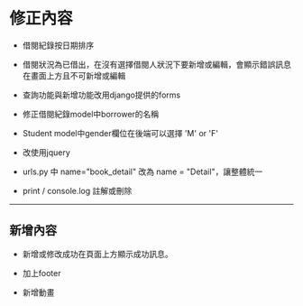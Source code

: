 修正內容
===

- 借閱紀錄按日期排序

- 借閱狀況為已借出，在沒有選擇借閱人狀況下要新增或編輯，會顯示錯誤訊息在畫面上方且不可新增或編輯

- 查詢功能與新增功能改用django提供的forms

- 修正借閱紀錄model中borrower的名稱

- Student model中gender欄位在後端可以選擇 'M' or 'F'

- 改使用jquery

- urls.py 中 name="book_detail" 改為 name = "Detail"，讓整體統一

- print / console.log 註解或刪除

***

新增內容
---

- 新增或修改成功在頁面上方顯示成功訊息。

- 加上footer

- 新增動畫
